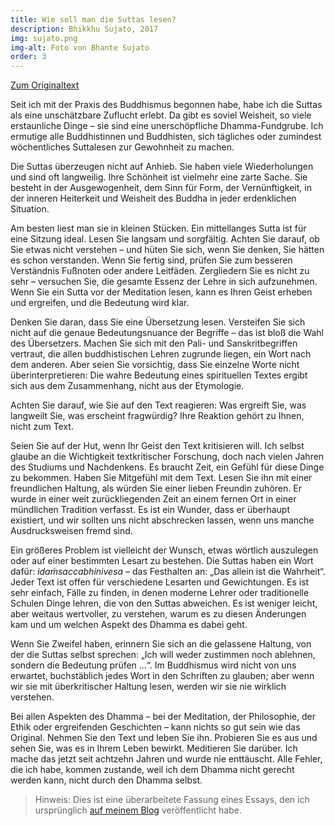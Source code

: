 ```yaml
---
title: Wie soll man die Suttas lesen?
description: Bhikkhu Sujato, 2017
img: sujato.png
img-alt: Foto von Bhante Sujato
order: 3
---
```


[Zum Originaltext](https://discourse.suttacentral.net/t/how-to-read-the-suttas/6676)

Seit ich mit der Praxis des Buddhismus begonnen habe, habe ich die Suttas als eine unschätzbare Zuflucht erlebt. Da gibt es soviel Weisheit, so viele erstaunliche Dinge – sie sind eine unerschöpfliche Dhamma-Fundgrube. Ich ermutige alle Buddhistinnen und Buddhisten, sich tägliches oder zumindest wöchentliches Suttalesen zur Gewohnheit zu machen.

Die Suttas überzeugen nicht auf Anhieb. Sie haben viele Wiederholungen und sind oft langweilig. Ihre Schönheit ist vielmehr eine zarte Sache. Sie besteht in der Ausgewogenheit, dem Sinn für Form, der Vernünftigkeit, in der inneren Heiterkeit und Weisheit des Buddha in jeder erdenklichen Situation.

Am besten liest man sie in kleinen Stücken. Ein mittellanges Sutta ist für eine Sitzung ideal. Lesen Sie langsam und sorgfältig. Achten Sie darauf, ob Sie etwas nicht verstehen – und hüten Sie sich, wenn Sie denken, Sie hätten es schon verstanden. Wenn Sie fertig sind, prüfen Sie zum besseren Verständnis Fußnoten oder andere Leitfäden. Zergliedern Sie es nicht zu sehr – versuchen Sie, die gesamte Essenz der Lehre in sich aufzunehmen. Wenn Sie ein Sutta vor der Meditation lesen, kann es Ihren Geist erheben und ergreifen, und die Bedeutung wird klar.

Denken Sie daran, dass Sie eine Übersetzung lesen. Versteifen Sie sich nicht auf die genaue Bedeutungsnuance der Begriffe – das ist bloß die Wahl des Übersetzers. Machen Sie sich mit den Pali- und Sanskritbegriffen vertraut, die allen buddhistischen Lehren zugrunde liegen, ein Wort nach dem anderen. Aber seien Sie vorsichtig, dass Sie einzelne Worte nicht überinterpretieren: Die wahre Bedeutung eines spirituellen Textes ergibt sich aus dem Zusammenhang, nicht aus der Etymologie.

Achten Sie darauf, wie Sie auf den Text reagieren: Was ergreift Sie, was langweilt Sie, was erscheint fragwürdig? Ihre Reaktion gehört zu Ihnen, nicht zum Text.

Seien Sie auf der Hut, wenn Ihr Geist den Text kritisieren will. Ich selbst glaube an die Wichtigkeit textkritischer Forschung, doch nach vielen Jahren des Studiums und Nachdenkens. Es braucht Zeit, ein Gefühl für diese Dinge zu bekommen. Haben Sie Mitgefühl mit dem Text. Lesen Sie ihn mit einer freundlichen Haltung, als würden Sie einer lieben Freundin zuhören. Er wurde in einer weit zurückliegenden Zeit an einem fernen Ort in einer mündlichen Tradition verfasst. Es ist ein Wunder, dass er überhaupt existiert, und wir sollten uns nicht abschrecken lassen, wenn uns manche Ausdrucksweisen fremd sind.

Ein größeres Problem ist vielleicht der Wunsch, etwas wörtlich auszulegen oder auf einer bestimmten Lesart zu bestehen. Die Suttas haben ein Wort dafür: *idaṁsaccabhinivesa* – das Festhalten an: „Das allein ist die Wahrheit“. Jeder Text ist offen für verschiedene Lesarten und Gewichtungen. Es ist sehr einfach, Fälle zu finden, in denen moderne Lehrer oder traditionelle Schulen Dinge lehren, die von den Suttas abweichen. Es ist weniger leicht, aber weitaus wertvoller, zu verstehen, warum es zu diesen Änderungen kam und um welchen Aspekt des Dhamma es dabei geht.

Wenn Sie Zweifel haben, erinnern Sie sich an die gelassene Haltung, von der die Suttas selbst sprechen: „Ich will weder zustimmen noch ablehnen, sondern die Bedeutung prüfen …“. Im Buddhismus wird nicht von uns erwartet, buchstäblich jedes Wort in den Schriften zu glauben; aber wenn wir sie mit überkritischer Haltung lesen, werden wir sie nie wirklich verstehen.

Bei allen Aspekten des Dhamma – bei der Meditation, der Philosophie, der Ethik oder ergreifenden Geschichten – kann nichts so gut sein wie das Original. Nehmen Sie den Text und leben Sie ihn. Probieren Sie es aus und sehen Sie, was es in Ihrem Leben bewirkt. Meditieren Sie darüber. Ich mache das jetzt seit achtzehn Jahren und wurde nie enttäuscht. Alle Fehler, die ich habe, kommen zustande, weil ich dem Dhamma nicht gerecht werden kann, nicht durch den Dhamma selbst.

> Hinweis: Dies ist eine überarbeitete Fassung eines Essays, den ich ursprünglich [auf meinem Blog](https://sujato.wordpress.com/2010/03/31/reading-the-suttas/) veröffentlicht habe.

